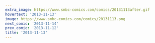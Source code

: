 ```yaml
---
extra_image: https://www.smbc-comics.com/comics/20131113after.gif
hovertext: '2013-11-13'
image: https://www.smbc-comics.com/comics/20131113.png
next_comic: '2013-11-14'
prev_comic: '2013-11-12'
title: '2013-11-13'
---
```


